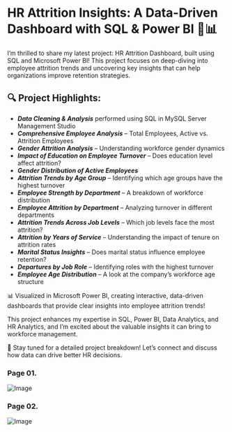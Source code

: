 # HR Attrition Insights: A Data-Driven Dashboard with SQL & Power BI 🚀📊

I’m thrilled to share my latest project: HR Attrition Dashboard, built using SQL and Microsoft Power BI! This project focuses on deep-diving into employee attrition trends and uncovering key insights that can help organizations improve retention strategies.

## 🔍 Project Highlights:
- ***Data Cleaning & Analysis*** performed using SQL in MySQL Server Management Studio
- ***Comprehensive Employee Analysis*** – Total Employees, Active vs. Attrition Employees
- ***Gender Attrition Analysis*** – Understanding workforce gender dynamics
- ***Impact of Education on Employee Turnover*** – Does education level affect attrition?
- ***Gender Distribution of Active Employees***
- ***Attrition Trends by Age Group*** – Identifying which age groups have the highest turnover
- ***Employee Strength by Department*** – A breakdown of workforce distribution
- ***Employee Attrition by Department*** – Analyzing turnover in different departments
- ***Attrition Trends Across Job Levels*** – Which job levels face the most attrition?
- ***Attrition by Years of Service*** – Understanding the impact of tenure on attrition rates
- ***Marital Status Insights*** – Does marital status influence employee retention?
- ***Departures by Job Role*** – Identifying roles with the highest turnover
- ***Employee Age Distribution*** – A look at the company’s workforce age structure

📊 Visualized in Microsoft Power BI, creating interactive, data-driven dashboards that provide clear insights into employee attrition trends!

This project enhances my expertise in SQL, Power BI, Data Analytics, and HR Analytics, and I’m excited about the valuable insights it can bring to workforce management.

🔗 Stay tuned for a detailed project breakdown! Let’s connect and discuss how data can drive better HR decisions.

### Page 01.
![Image](https://github.com/user-attachments/assets/8ac7024f-b27f-4f46-98c9-76bec4eb7a91)

### Page 02.
![Image](https://github.com/user-attachments/assets/a06dbfb6-86f8-452c-b335-d4d3825f5755)
